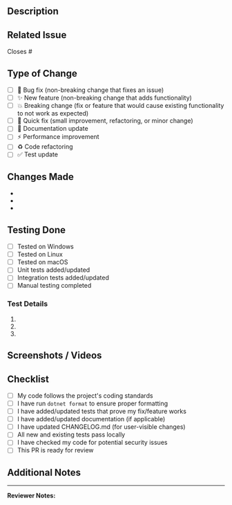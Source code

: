 ## Description

<!-- Provide a brief description of the changes in this PR -->

## Related Issue

<!-- Link to the issue this PR addresses -->
Closes #<!-- issue number -->

## Type of Change

<!-- Mark the relevant option with an 'x' -->

- [ ] 🐛 Bug fix (non-breaking change that fixes an issue)
- [ ] ✨ New feature (non-breaking change that adds functionality)
- [ ] 💥 Breaking change (fix or feature that would cause existing functionality to not work as expected)
- [ ] 🔧 Quick fix (small improvement, refactoring, or minor change)
- [ ] 📝 Documentation update
- [ ] ⚡ Performance improvement
- [ ] ♻️ Code refactoring
- [ ] ✅ Test update

## Changes Made

<!-- List the key changes made in this PR -->

-
-
-

## Testing Done

<!-- Describe the testing you performed -->

- [ ] Tested on Windows
- [ ] Tested on Linux
- [ ] Tested on macOS
- [ ] Unit tests added/updated
- [ ] Integration tests added/updated
- [ ] Manual testing completed

### Test Details

<!-- Provide specific test scenarios -->

1.
2.
3.

## Screenshots / Videos

<!-- If applicable, add screenshots or videos to demonstrate the changes -->

## Checklist

<!-- Mark completed items with an 'x' -->

- [ ] My code follows the project's coding standards
- [ ] I have run `dotnet format` to ensure proper formatting
- [ ] I have added/updated tests that prove my fix/feature works
- [ ] I have added/updated documentation (if applicable)
- [ ] I have updated CHANGELOG.md (for user-visible changes)
- [ ] All new and existing tests pass locally
- [ ] I have checked my code for potential security issues
- [ ] This PR is ready for review

## Additional Notes

<!-- Add any other context about the PR here -->

---

**Reviewer Notes:**
<!-- For reviewers: Add your review comments here -->

